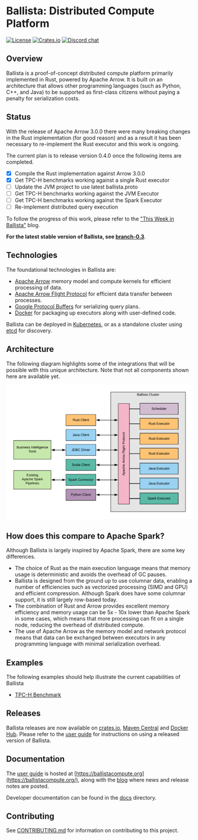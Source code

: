 # Ballista: Distributed Compute Platform

[![License][license-badge]][license-url]
[![Crates.io][crates-badge]][crates-url]
[![Discord chat][discord-badge]][discord-url]

[license-badge]: https://img.shields.io/badge/License-Apache%202.0-blue.svg
[license-url]: https://opensource.org/licenses/Apache-2.0
[crates-badge]: https://img.shields.io/crates/v/ballista.svg
[crates-url]: https://crates.io/crates/ballista
[discord-badge]: https://img.shields.io/discord/735486030626422884.svg?logo=discord&style=flat-square
[discord-url]: https://discord.gg/95PMxSk

## Overview

Ballista is a proof-of-concept distributed compute platform primarily implemented in Rust, powered by Apache Arrow. It 
is built on an architecture that allows other programming languages (such as Python, C++, and Java) to be supported 
as first-class citizens without paying a penalty for serialization costs.

## Status

With the release of Apache Arrow 3.0.0 there were many breaking changes in the Rust implementation (for good reason) 
and as a result it has been necessary to re-implement the Rust executor and this work is ongoing.

The current plan is to release version 0.4.0 once the following items are completed.

- [x] Compile the Rust implementation against Arrow 3.0.0
- [x] Get TPC-H benchmarks working against a single Rust executor
- [ ] Update the JVM project to use latest ballista.proto
- [ ] Get TPC-H benchmarks working against the JVM Executor
- [ ] Get TPC-H benchmarks working against the Spark Executor
- [ ] Re-implement distributed query execution

To follow the progress of this work, please refer to the
["This Week in Ballista"](https://ballistacompute.org/this-week-in-ballista/) blog.

**For the latest stable version of Ballista, see [branch-0.3](https://github.com/ballista-compute/ballista/tree/branch-0.3)**.

## Technologies

The foundational technologies in Ballista are:

- [Apache Arrow](https://arrow.apache.org/) memory model and compute kernels for efficient processing of data.
- [Apache Arrow Flight Protocol](https://arrow.apache.org/blog/2019/10/13/introducing-arrow-flight/) for efficient data 
transfer between processes.
- [Google Protocol Buffers](https://developers.google.com/protocol-buffers) for serializing query plans.
- [Docker](https://www.docker.com/) for packaging up executors along with user-defined code.

Ballista can be deployed in [Kubernetes](https://kubernetes.io/), or as a standalone cluster using 
[etcd](https://etcd.io/) for discovery.

## Architecture

The following diagram highlights some of the integrations that will be possible with this unique architecture. Note 
that not all components shown here are available yet.

![Ballista Architecture Diagram](docs/ballista-architecture.png)

## How does this compare to Apache Spark?

Although Ballista is largely inspired by Apache Spark, there are some key differences.

- The choice of Rust as the main execution language means that memory usage is deterministic and avoids the overhead of 
GC pauses.
- Ballista is designed from the ground up to use columnar data, enabling a number of efficiencies such as vectorized 
processing (SIMD and GPU) and efficient compression. Although Spark does have some columnar support, it is still 
largely row-based today.
- The combination of Rust and Arrow provides excellent memory efficiency and memory usage can be 5x - 10x lower than 
Apache Spark in some cases, which means that more processing can fit on a single node, reducing the overhead of 
distributed compute.
- The use of Apache Arrow as the memory model and network protocol means that data can be exchanged between executors 
in any programming language with minimal serialization overhead.

## Examples

The following examples should help illustrate the current capabilities of Ballista

- [TPC-H Benchmark](https://github.com/ballista-compute/ballista/tree/main/benchmarks/tpch)

## Releases

Ballista releases are now available on [crates.io](https://crates.io/crates/ballista), 
[Maven Central](https://search.maven.org/search?q=g:org.ballistacompute) and 
[Docker Hub](https://hub.docker.com/u/ballistacompute). Please refer to the 
[user guide](https://ballistacompute.org/docs/) for instructions on using a released version of Ballista. 

## Documentation

The [user guide](https://ballistacompute.org/docs/) is hosted at [https://ballistacompute.org](https://ballistacompute.org/), 
along with the [blog](https://ballistacompute.org/) where news and release notes are posted.

Developer documentation can be found in the [docs](docs/README.md) directory.

## Contributing

See [CONTRIBUTING.md](CONTRIBUTING.md) for information on contributing to this project.
